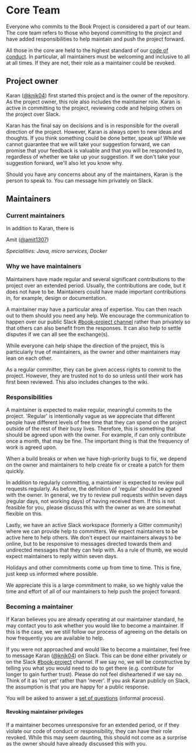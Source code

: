 # Core Team

Everyone who commits to the Book Project is considered a part of our team. The core team refers to those who beyond committing to the project and have added responsibilities to help maintain and push the project forward. 

All those in the core are held to the highest standard of our [code of conduct](https://github.com/knjk04/book-project/blob/master/CODE_OF_CONDUCT.md).
In particular, all maintainers must be welcoming and inclusive to all at all times. If they are not, their role as a maintainer could be revoked. 

## Project owner

Karan ([@knjk04](https://github.com/knjk04)) first started this project and is the owner of the repository. As the project owner, this role also includes the maintainer role. Karan is active in committing to the project, reviewing code and helping others on the project over
Slack.

Karan has the final say on decisions and is in responsible for the overall direction of the project. However, Karan is always open to new ideas and thoughts. If you think
something could be done better, speak up! While we cannot guarantee that we will take your suggestion forward, we can promise that your feedback is valuable and that you
will be responded to, regardless of whether we take up your suggestion. If we don't take your suggestion forward, we'll also let you know why.

Should you have any concerns about any of the maintainers, Karan is the person to speak to. You can message him privately on Slack.

## Maintainers

### Current maintainers

In addition to Karan, there is

Amit ([@amit1307](https://github.com/amit1307))

 *Specialities: Java, micro services, Docker*

### Why we have maintainers

Maintainers have made regular and several significant contributions to the project over an extended period. Usually, the contributions are code, but it does not have to be. 
Maintainers could have made important contributions in, for example, design or documentation. 

A maintainer may have a particular area of expertise. You can then reach out to them should you need any help. We encourage the 
communication to happen over our public Slack [#book-project channel](https://teambookproject.slack.com/archives/C01AGDC5X1S) rather than privately so that others can also benefit from the responses. It can also help to settle disputes if we can all see the exchange(s). 

While everyone can help shape the direction of the project, this is particularly true of maintainers, as the owner and other maintainers may lean on each other.

As a regular committer, they can be given access rights to commit to the project. However, they are trusted not to do so unless until their work has first been reviewed. This also includes changes to the wiki.

### Responsibilities

A maintainer is expected to make regular, meaningful commits to the project. 'Regular' is intentionally vague as we appreciate that different people have different levels
of free time that they can spend on the project outside of the rest of their busy lives. Therefore, this is something that should be agreed upon with the owner. For 
example, if can only contribute once a month, that may be fine. The important thing is that the frequency of work is agreed upon.

When a build breaks or when we have high-priority bugs to fix, we depend on the owner and maintainers to help create fix or create a patch for them quickly.

In addition to regularly committing, a maintainer is expected to review pull requests regularly. As before, the definition of 'regular' should be agreed with the owner.
In general, we try to review pull requests within seven days (regular days, not working days) of having received them. If this is not feasible for you, please discuss
this with the owner as we are somewhat flexible on this.

Lastly, we have an active Slack workspace (formerly a Gitter community) where we can provide help to committers. We expect maintainers to be active here to help others. We don't expect
our maintainers always to be online, but to be responsive to messages directed towards them and undirected messages that they can help with. As a rule of thumb, we would
expect maintainers to reply within seven days.

Holidays and other commitments come up from time to time. This is fine, just keep us informed where possible.

We appreciate this is a large commitment to make, so we highly value the time and effort of all of our maintainers to help push the project forward.

### Becoming a maintainer

If Karan believes you are already operating at our maintainer standard, he may contact you to ask whether you would like to become a maintainer. If this is the case, we we still follow our process of agreeing on the details on how frequently you are available to help.

If you were not approached and would like to become a maintainer, feel free to message Karan ([@knjk04](https://github.com/knjk04)) on Slack. This can be done either privately or on the Slack [#book-project](https://teambookproject.slack.com/archives/C01AGDC5X1S) channel. If we say no, we will
be constructive by telling you what you would need to do to get there (e.g. contribute for longer to gain further trust). Please do not feel disheartened
if we say no. Think of it as 'not yet' rather than 'never'. If you ask Karan publicly on Slack, the assumption is that you are happy for a public response.

You will be asked to answer a [set of questions](https://github.com/Project-Books/book-project/blob/master/docs/maintainers/becoming-a-maintainer-template.md) (informal process).

#### Revoking maintainer privileges

If a maintainer becomes unresponsive for an extended period, or if they violate our code of conduct or responsibility, they can have their role revoked.
While this may seem daunting, this should not come as a surprise as the owner should have already discussed this with you.
